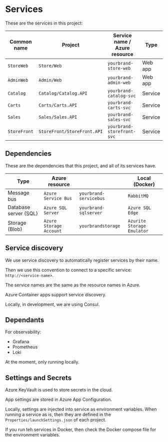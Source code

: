 # Services

These are the services in this project:

| Common name    | Project                        | Service name / Azure resource   | Type    |
|--------        |--------                        |----                             |---      |         
| ``StoreWeb``   | ``Store/Web``                  | ``yourbrand-store-web``         | Web app |
| ``AdminWeb``   | ``Admin/Web``                  | ``yourbrand-admin-web``         | Web app |
| ``Catalog``    | ``Catalog/Catalog.API``        | ``yourbrand-catalog-svc``       | Service |
| ``Carts``      | ``Carts/Carts.API``            | ``yourbrand-carts-svc``         | Service |
| ``Sales``      | ``Sales/Sales.API``            | ``yourbrand-sales-svc``         | Service |
| ``StoreFront`` | ``StoreFront/StoreFront.API``  | ``yourbrand-storefront-svc``    | Service |

## Dependencies

These are the dependencies that this project, and all of its services have.

|  Type                    | Azure resource              |                            | Local (Docker)              | 
|--------                  |--------                     |--                          |--------                       |  
| Message bus              | ``Azure Service Bus``       | ``yourbrand-servicebus``   | ``RabbitMQ``                  |
| Database server (SQL)    | ``Azure SQL Server``        | ``yourbrand-sqlserver``    | ``Azure SQL Edge``            |
| Storage (Blob)           | ``Azure Storage Account``   | ``yourbrandstorage``       | ``Azurite Storage Emulator``  |

## Service discovery

We use service discovery to automatically register services by their name.

Then we use this convention to connect to a specific service: ``http://<service-name>``.

The service names are the same as the resource names in Azure.

Azure Container apps support service discovery. 

Locally, in development, we are using Consul.

## Dependants

For observability:

* Grafana
* Prometheus
* Loki

At the moment, only running locally.

## Settings and Secrets

Azure KeyVault is used to store secrets in the cloud.

App settings are stored in Azure App Configuration.

Locally, settings are injected into service as environment variables. When running a service as is, then they are defined in the ``Properties/launchSettings.json`` of each project.

If you run teh services in Docker, then check the Docker compose file for the environment variables.
